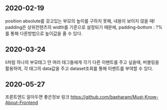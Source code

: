 ## 2020-02-19  
position absolute를 갖고있는 부모의 높이를 구하지 못해, 내용이 보이지 않을 때!  
padding은 상위컨텐츠의 width를 기준으로 설정되기 때문에, padding-bottom : ?%를 통해 다른방법으로 높이값을 줄 수 있다.  
  
    
## 2020-03-24  
li처럼 하나의 부모태그 안 여러 태그들에게 각기 다른 이벤트를 주고 싶을때, 버블링을 활용하여, 각 태그의 data값을 주고 dataset조회를 통해 이벤트를 부여할 수 있다.  
  
    
## 2020-05-27  
프론트엔드 알아두면 좋은정보 링크 https://github.com/baeharam/Must-Know-About-Frontend
